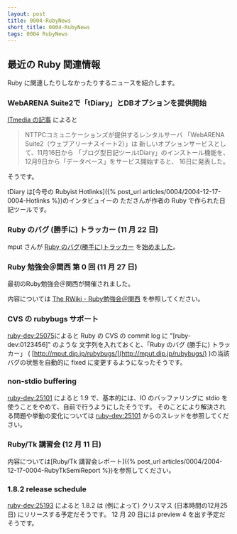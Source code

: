 ```yaml
---
layout: post
title: 0004-RubyNews
short_title: 0004-RubyNews
tags: 0004 RubyNews
---
```



## 最近の Ruby 関連情報

Ruby に関連したりしなかったりするニュースを紹介します。

### WebARENA Suite2で「tDiary」とDBオプションを提供開始

[ITmedia の記事](http://www.itmedia.co.jp/enterprise/articles/0411/17/news043.html)
によると

> NTTPCコミュニケーションズが提供するレンタルサーバ
> 「WebARENA Suite2（ウェブアリーナスイート2）」は
> 新しいオプションサービスとして、11月16日から
> 「ブログ型日記ツールtDiary」のインストール機能を、
> 12月9日から「データベース」をサービス開始すると、
> 16日に発表した。


そうです。

tDiary は[今号の Rubyist Hotlinks]({% post_url articles/0004/2004-12-17-0004-Hotlinks %})のインタビュイーの
たださんが作者の Ruby で作られた日記ツールです。

### Ruby のバグ (勝手に) トラッカー (11 月 22 日)

mput さんが
[Ruby のバグ(勝手に)トラッカー](http://mput.dip.jp/rubybugs/)
を[始めました](http://blade.nagaokaut.ac.jp/cgi-bin/scat.rb/ruby/ruby-dev/24942)。

### Ruby 勉強会＠関西 第 0 回 (11 月 27 日)

最初のRuby勉強会＠関西が開催されました。

内容については
[The RWiki - Ruby勉強会＠関西](http://pub.cozmixng.org/~the-rwiki/rw-cgi.rb?cmd=view;name=Ruby%CA%D9%B6%AF%B2%F1%A1%F7%B4%D8%C0%BE) 
を参照してください。

### CVS の rubybugs サポート

[ruby-dev:25075](http://blade.nagaokaut.ac.jp/cgi-bin/scat.rb/ruby/ruby-dev/25075)によると
Ruby の CVS の commit log に "[ruby-dev:0123456]" のような
文字列を入れておくと、「Ruby のバグ (勝手に) トラッカー」
( [http://mput.dip.jp/rubybugs/](http://mput.dip.jp/rubybugs/) )の当該バグの状態を自動的に
fixed に変更するようになったそうです。

### non-stdio buffering

[ruby-dev:25101](http://blade.nagaokaut.ac.jp/cgi-bin/scat.rb/ruby/ruby-dev/25101) によると 1.9 で、基本的には、IO のバッファリングに
stdio を使うことをやめて、自前で行うようにしたそうです。
そのことにより解決される問題や挙動の変化については
[ruby-dev:25101](http://blade.nagaokaut.ac.jp/cgi-bin/scat.rb/ruby/ruby-dev/25101) からのスレッドを参照してください。

### Ruby/Tk 講習会 (12 月 11 日)

内容については[Ruby/Tk 講習会レポート]({% post_url articles/0004/2004-12-17-0004-RubyTkSemiReport %})を参照してください。

### 1.8.2 release schedule

[ruby-dev:25193](http://blade.nagaokaut.ac.jp/cgi-bin/scat.rb/ruby/ruby-dev/25193) によると 1.8.2 は (例によって)
クリスマス (日本時間の12月25日) にリリースする予定だそうです。
12 月 20 日には preview 4 を出す予定だそうです。


